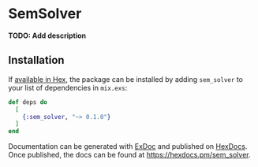 # SemSolver

**TODO: Add description**

## Installation

If [available in Hex](https://hex.pm/docs/publish), the package can be installed
by adding `sem_solver` to your list of dependencies in `mix.exs`:

```elixir
def deps do
  [
    {:sem_solver, "~> 0.1.0"}
  ]
end
```

Documentation can be generated with [ExDoc](https://github.com/elixir-lang/ex_doc)
and published on [HexDocs](https://hexdocs.pm). Once published, the docs can
be found at <https://hexdocs.pm/sem_solver>.

